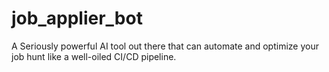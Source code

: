 # job_applier_bot
A Seriously powerful AI tool out there that can automate and optimize your job hunt like a well-oiled CI/CD pipeline.
